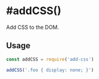 # #addCSS()

Add CSS to the DOM.

## Usage

```javascript
const addCSS = require('add-css')

addCSS('.foo { display: none; }')
```
